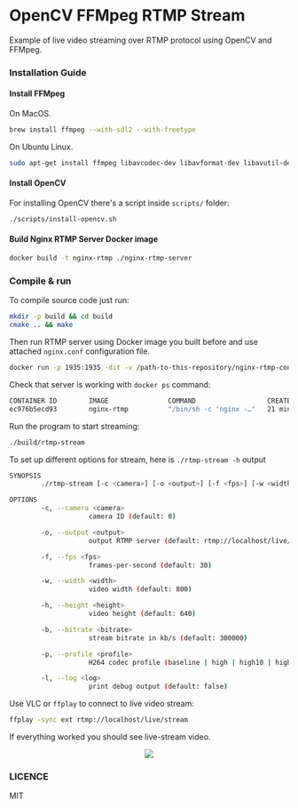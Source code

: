 # OpenCV FFMpeg RTMP Stream

Example of live video streaming over RTMP protocol using OpenCV and FFMpeg.

### Installation Guide

#### Install FFMpeg

On MacOS.

```sh
brew install ffmpeg --with-sdl2 --with-freetype
```

On Ubuntu Linux.

```sh
sudo apt-get install ffmpeg libavcodec-dev libavformat-dev libavutil-dev libswscale-dev libavresample-dev libavdevice-dev -y
```

#### Install OpenCV

For installing OpenCV there's a script inside `scripts/` folder:

```sh
./scripts/install-opencv.sh
```

#### Build Nginx RTMP Server Docker image

```sh
docker build -t nginx-rtmp ./nginx-rtmp-server
```

### Compile & run

To compile source code just run:

```sh
mkdir -p build && cd build
cmake .. && make
```

Then run RTMP server using Docker image you built before and use attached `nginx.conf` configuration file.

```sh
docker run -p 1935:1935 -dit -v /path-to-this-repository/nginx-rtmp-config:/etc/nginx --name nginx-rtmp nginx-rtmp
```

Check that server is working with `docker ps` command:

```sh
CONTAINER ID        IMAGE               COMMAND                  CREATED             STATUS              PORTS                                          NAMES
ec976b5ecd93        nginx-rtmp          "/bin/sh -c 'nginx -…"   21 minutes ago      Up 21 minutes       0.0.0.0:1935->1935/tcp                         nginx-rtmp
```

Run the program to start streaming:

```sh
./build/rtmp-stream
```

To set up different options for stream, here is `./rtmp-stream -h` output

```sh
SYNOPSIS
        ./rtmp-stream [-c <camera>] [-o <output>] [-f <fps>] [-w <width>] [-h <height>] [-b <bitrate>] [-p <profile>] [-l <log>]

OPTIONS
        -c, --camera <camera>
                    camera ID (default: 0)

        -o, --output <output>
                    output RTMP server (default: rtmp://localhost/live/stream)

        -f, --fps <fps>
                    frames-per-second (default: 30)

        -w, --width <width>
                    video width (default: 800)

        -h, --height <height>
                    video height (default: 640)

        -b, --bitrate <bitrate>
                    stream bitrate in kb/s (default: 300000)

        -p, --profile <profile>
                    H264 codec profile (baseline | high | high10 | high422 | high444 | main) (default: high444)

        -l, --log <log>
                    print debug output (default: false)
```

Use VLC or `ffplay` to connect to live video stream:

```sh
ffplay -sync ext rtmp://localhost/live/stream
```

If everything worked you should see live-stream video.

<p align="center">
  <img src="https://user-images.githubusercontent.com/1796022/38590611-907bb7ba-3d32-11e8-994c-d3efe5b3651d.png">
</p>

### LICENCE

MIT
